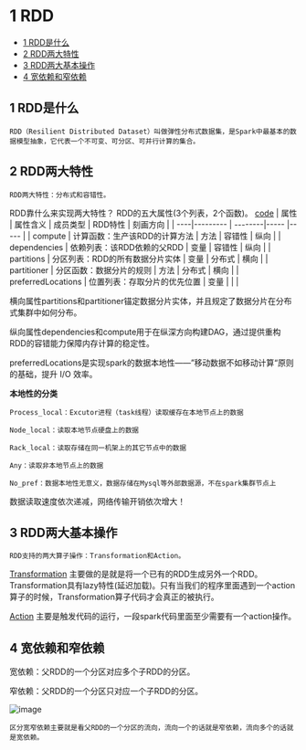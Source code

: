# 1 RDD
  * [1 RDD是什么](#1-rdd---)
  * [2 RDD两大特性](#2-rdd----)
  * [3 RDD两大基本操作](#3-rdd-------)
  * [4 宽依赖和窄依赖](#4--------)
  
## 1 RDD是什么

    RDD（Resilient Distributed Dataset）叫做弹性分布式数据集，是Spark中最基本的数据模型抽象，它代表一个不可变、可分区、可并行计算的集合。

## 2 RDD两大特性

    RDD两大特性：分布式和容错性。

  RDD靠什么来实现两大特性？ RDD的五大属性(3个列表，2个函数)。 [code](https://github.com/apache/spark/blob/c69f08f81042c3ecca4b5dfa5511c1217ae88096/core/src/main/scala/org/apache/spark/rdd/RDD.scala) 
  |  属性 | 属性含义 | 成员类型 | RDD特性 | 刻画方向 |
  | ----|--------- | --------|----- |----- |
  | compute             | 计算函数：生产该RDD的计算方法     | 方法 | 容错性 | 纵向 |
  | dependencies        | 依赖列表：该RDD依赖的父RDD       | 变量 | 容错性 | 纵向 |
  | partitions          | 分区列表：RDD的所有数据分片实体   | 变量 | 分布式 | 横向 |
  | partitioner         | 分区函数：数据分片的规则   | 方法 | 分布式 | 横向 |
  | preferredLocations  | 位置列表：存取分片的优先位置      | 变量 |       |      |
  
   横向属性partitions和partitioner锚定数据分片实体，并且规定了数据分片在分布式集群中如何分布。
   
   纵向属性dependencies和compute用于在纵深方向构建DAG，通过提供重构RDD的容错能力保障内存计算的稳定性。
   
   preferredLocations是实现spark的数据本地性——”移动数据不如移动计算“原则的基础，提升 I/O 效率。
  
  **本地性的分类**
  
    Process_local：Excutor进程（task线程）读取缓存在本地节点上的数据

    Node_local：读取本地节点硬盘上的数据

    Rack_local：读取存储在同一机架上的其它节点中的数据

    Any：读取非本地节点上的数据

    No_pref：数据本地性无意义，数据存储在Mysql等外部数据源，不在spark集群节点上

  数据读取速度依次递减，网络传输开销依次增大！


## 3 RDD两大基本操作

    RDD支持的两大算子操作：Transformation和Action。
    
   [Transformation](https://spark.apache.org/docs/latest/rdd-programming-guide.html#transformations) 主要做的是就是将一个已有的RDD生成另外一个RDD。Transformation具有lazy特性(延迟加载)。只有当我们的程序里面遇到一个action算子的时候，Transformation算子代码才会真正的被执行。
   
   [Action](https://spark.apache.org/docs/latest/rdd-programming-guide.html#actions) 主要是触发代码的运行，一段spark代码里面至少需要有一个action操作。

## 4 宽依赖和窄依赖

  宽依赖：父RDD的一个分区对应多个子RDD的分区。
  
  窄依赖：父RDD的一个分区只对应一个子RDD的分区。
  
 ![image](https://user-images.githubusercontent.com/15443165/155519799-b923eb38-0a70-473f-bd29-0a4b1dbd0cf0.png)

    区分宽窄依赖主要就是看父RDD的一个分区的流向，流向一个的话就是窄依赖，流向多个的话就是宽依赖。



